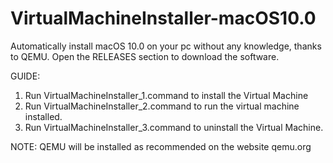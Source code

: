 # VirtualMachineInstaller-macOS10.0
Automatically install macOS 10.0 on your pc without any knowledge, thanks to QEMU. Open the RELEASES section to download the software.

GUIDE:
1. Run VirtualMachineInstaller_1.command to install the Virtual Machine
2. Run VirtualMachineInstaller_2.command to run the virtual machine installed.
3. Run VirtualMachineInstaller_3.command to uninstall the Virtual Machine.

NOTE: QEMU will be installed as recommended on the website qemu.org
